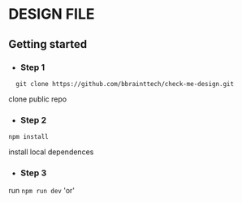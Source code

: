 # DESIGN FILE

<!-- ## React, CSS TailwindCSS -->

## Getting started

- ### Step 1

```shell
  git clone https://github.com/bbrainttech/check-me-design.git
```
clone public repo

- ### Step 2

```shell
npm install
```
install local dependences

- ### Step 3
run `npm run dev` 'or'
